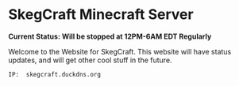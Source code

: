 # SkegCraft Minecraft Server
**Current Status: Will be stopped at 12PM-6AM EDT Regularly**

Welcome to the Website for SkegCraft. This website will have status updates, and will get other cool stuff in the future.

    IP:  skegcraft.duckdns.org



